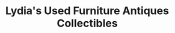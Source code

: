 ---
title: "Lydia's Used Furniture Antiques Collectibles"
url: /honea-path/lydias-used-furniture-antiques-collectibles/
shop: antiques
---